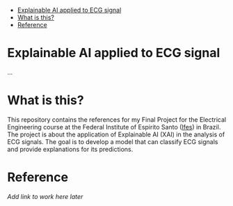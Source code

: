 - [Explainable AI applied to ECG signal](#explainable-ai-applied-to-ecg-signal)
- [What is this?](#what-is-this)
- [Reference](#reference)

# Explainable AI applied to ECG signal

...

# What is this?

This repository contains the references for my Final Project for the Electrical Engineering course at the Federal Institute of Espirito Santo ([Ifes](https://www.ifes.edu.br/))
in Brazil. The project is about the application of Explainable AI (XAI) in the analysis of ECG signals. The goal is to develop a model that can classify ECG signals and provide explanations for its predictions.

# Reference
_Add link to work here later_
